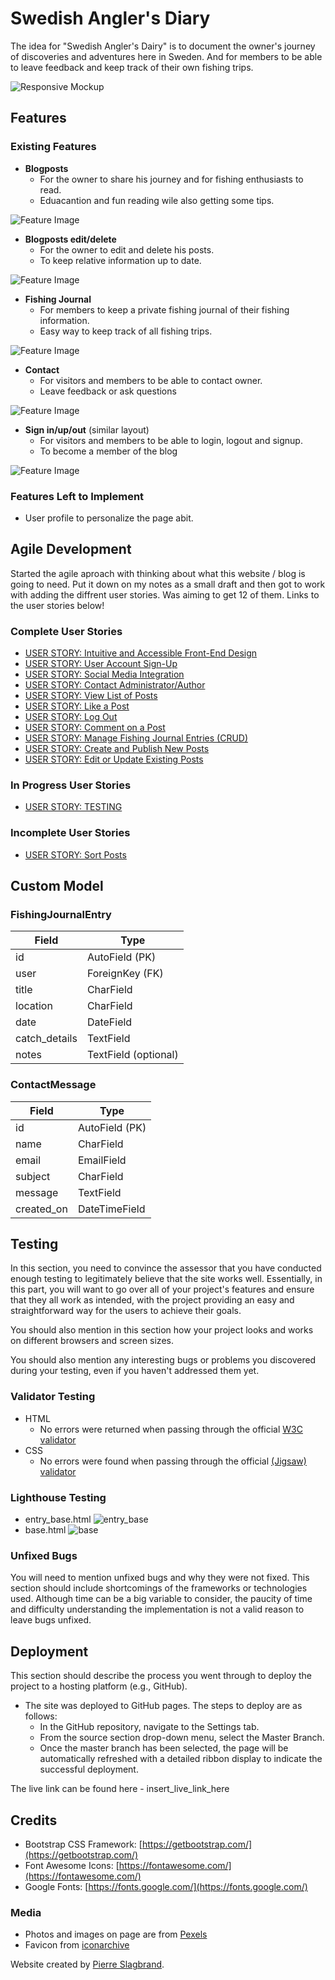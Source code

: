 # __Swedish Angler's Diary__

The idea for "Swedish Angler's Dairy" is to document the owner's journey of discoveries and adventures here in Sweden. And for members to be able to leave feedback and keep track of their own fishing trips.

![Responsive Mockup](/static/images/readmeimages/responsive.jpg)

## __Features__

### __Existing Features__

- __Blogposts__
  - For the owner to share his journey and for fishing enthusiasts to read.
  - Eduacantion and fun reading wile also getting some tips.

![Feature Image](/static/images/readmeimages/posts.jpg)

- __Blogposts edit/delete__
  - For the owner to edit and delete his posts.
  - To keep relative information up to date.

![Feature Image](/static/images/readmeimages/editpostsadmin.jpg)

- __Fishing Journal__
  - For members to keep a private fishing journal of their fishing information.
  - Easy way to keep track of all fishing trips.

![Feature Image](/static/images/readmeimages/journal.jpg)

- __Contact__
  - For visitors and members to be able to contact owner.
  - Leave feedback or ask questions

![Feature Image](/static/images/readmeimages/contact.jpg)

- __Sign in/up/out__ (similar layout)
  - For visitors and members to be able to login, logout and signup.
  - To become a member of the blog

![Feature Image](/static/images/readmeimages/register.jpg)

### __Features Left to Implement__

- User profile to personalize the page abit.

## __Agile Development__
Started the agile aproach with thinking about what this website / blog is going to need. Put it down on my notes as a small draft and then got to work with adding the diffrent user stories. Was aiming to get 12 of them.
Links to the user stories below!
### __Complete User Stories__
- [USER STORY: Intuitive and Accessible Front-End Design](https://github.com/Pierreslag/fishingblog/issues/1)
- [USER STORY: User Account Sign-Up](https://github.com/Pierreslag/fishingblog/issues/2)
- [USER STORY: Social Media Integration](https://github.com/Pierreslag/fishingblog/issues/3)
- [USER STORY: Contact Administrator/Author](https://github.com/Pierreslag/fishingblog/issues/4)
- [USER STORY: View List of Posts](https://github.com/Pierreslag/fishingblog/issues/5)
- [USER STORY: Like a Post](https://github.com/Pierreslag/fishingblog/issues/6)
- [USER STORY: Log Out](https://github.com/Pierreslag/fishingblog/issues/7)
- [USER STORY: Comment on a Post](https://github.com/Pierreslag/fishingblog/issues/9)
- [USER STORY: Manage Fishing Journal Entries (CRUD)](https://github.com/Pierreslag/fishingblog/issues/12)
- [USER STORY: Create and Publish New Posts](https://github.com/Pierreslag/fishingblog/issues/13)
- [USER STORY: Edit or Update Existing Posts](https://github.com/Pierreslag/fishingblog/issues/14)

### __In Progress User Stories__
- [USER STORY: TESTING](https://github.com/Pierreslag/fishingblog/issues/16)

### __Incomplete User Stories__
- [USER STORY: Sort Posts](https://github.com/Pierreslag/fishingblog/issues/8)

## __Custom Model__
### __FishingJournalEntry__

| Field         | Type              |
|---------------|-------------------|
| id            | AutoField (PK)    |
| user          | ForeignKey (FK)   |
| title         | CharField         |
| location      | CharField         |
| date          | DateField         |
| catch_details | TextField         |
| notes         | TextField (optional) |

### __ContactMessage__

| Field          | Type              |
|----------------|-------------------|
| id             | AutoField (PK)    |
| name           | CharField         |
| email          | EmailField        |
| subject        | CharField         |
| message        | TextField         |
| created_on     | DateTimeField     |

## __Testing__

In this section, you need to convince the assessor that you have conducted enough testing to legitimately believe that the site works well. Essentially, in this part, you will want to go over all of your project's features and ensure that they all work as intended, with the project providing an easy and straightforward way for the users to achieve their goals.

You should also mention in this section how your project looks and works on different browsers and screen sizes.

You should also mention any interesting bugs or problems you discovered during your testing, even if you haven't addressed them yet.

### __Validator Testing__

- HTML
  - No errors were returned when passing through the official [W3C validator](insert_html_validator_url_here)
- CSS
  - No errors were found when passing through the official [(Jigsaw) validator](insert_css_validator_url_here)

### __Lighthouse Testing__

- entry_base.html ![entry_base](/static/images/readmeimages/lighthouseentrypage.jpg)
- base.html ![base](/static/images/readmeimages)

### __Unfixed Bugs__

You will need to mention unfixed bugs and why they were not fixed. This section should include shortcomings of the frameworks or technologies used. Although time can be a big variable to consider, the paucity of time and difficulty understanding the implementation is not a valid reason to leave bugs unfixed.

## __Deployment__

This section should describe the process you went through to deploy the project to a hosting platform (e.g., GitHub).

- The site was deployed to GitHub pages. The steps to deploy are as follows:
  - In the GitHub repository, navigate to the Settings tab.
  - From the source section drop-down menu, select the Master Branch.
  - Once the master branch has been selected, the page will be automatically refreshed with a detailed ribbon display to indicate the successful deployment.

The live link can be found here - insert_live_link_here

## __Credits__

- Bootstrap CSS Framework: [https://getbootstrap.com/](https://getbootstrap.com/)
- Font Awesome Icons: [https://fontawesome.com/](https://fontawesome.com/)
- Google Fonts: [https://fonts.google.com/](https://fonts.google.com/)

### __Media__

- Photos and images on page are from [Pexels](https://www.pexels.com/)
- Favicon from [iconarchive](https://www.iconarchive.com/)

Website created by [Pierre Slagbrand](https://github.com/Pierreslag).